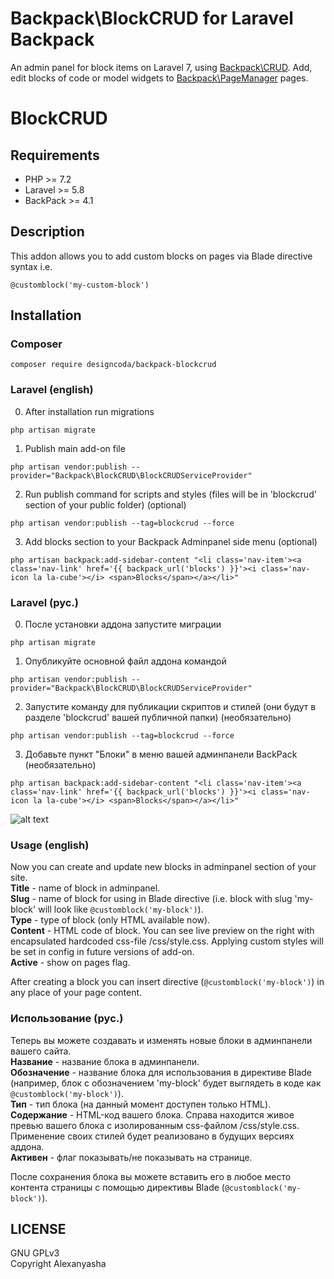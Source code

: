 # Backpack\BlockCRUD for Laravel Backpack

An admin panel for block items on Laravel 7, using [Backpack\CRUD](https://github.com/Laravel-Backpack/crud). Add, edit blocks of code or model widgets to [Backpack\PageManager](https://github.com/Laravel-Backpack/pagemanager) pages. 

# BlockCRUD

## Requirements
- PHP >= 7.2
- Laravel >= 5.8
- BackPack >= 4.1
 
## Description
This addon allows you to add custom blocks on pages via Blade directive syntax i.e.
```
@customblock('my-custom-block')
```


## Installation

### Composer
```
composer require designcoda/backpack-blockcrud
```

### Laravel (english)

0. After installation run migrations 
```
php artisan migrate
```

1. Publish main add-on file
```
php artisan vendor:publish --provider="Backpack\BlockCRUD\BlockCRUDServiceProvider"
```

2. Run publish command for scripts and styles (files will be in 'blockcrud' section of your public folder) (optional)
```
php artisan vendor:publish --tag=blockcrud --force
```

3. Add blocks section to your Backpack Adminpanel side menu (optional)
```
php artisan backpack:add-sidebar-content "<li class='nav-item'><a class='nav-link' href='{{ backpack_url('blocks') }}'><i class='nav-icon la la-cube'></i> <span>Blocks</span></a></li>"
```


### Laravel (рус.)

0. После установки аддона запустите миграции 
```
php artisan migrate
```

1. Опубликуйте основной файл аддона командой
```
php artisan vendor:publish --provider="Backpack\BlockCRUD\BlockCRUDServiceProvider"
```

2. Запустите команду для публикации скриптов и стилей (они будут в разделе 'blockcrud' вашей публичной папки) (необязательно)  
```
php artisan vendor:publish --tag=blockcrud --force
```

3. Добавьте пункт "Блоки" в меню вашей админпанели BackPack (необязательно)
```
php artisan backpack:add-sidebar-content "<li class='nav-item'><a class='nav-link' href='{{ backpack_url('blocks') }}'><i class='nav-icon la la-cube'></i> <span>Blocks</span></a></li>"
```  


![alt text](http://dl4.joxi.net/drive/2020/09/08/0003/2602/219690/90/ce45fd6f72.png "Live preview")  


### Usage (english)

Now you can create and update new blocks in adminpanel section of your site.  
**Title** - name of block in adminpanel.  
**Slug** - name of block for using in Blade directive (i.e. block with slug 'my-block' will look like `@customblock('my-block')`).  
**Type** - type of block (only HTML available now).  
**Content** - HTML code of block. You can see live preview on the right with encapsulated hardcoded css-file /css/style.css. Applying custom styles will be set in config in future versions of add-on.  
**Active** - show on pages flag.  

After creating a block you can insert directive (`@customblock('my-block')`) in any place of your page content.


### Использование (рус.)

Теперь вы можете создавать и изменять новые блоки в админпанели вашего сайта.  
**Название** - название блока в админпанели.  
**Обозначение** - название блока для использования в директиве Blade (например, блок с обозначением 'my-block' будет выглядеть в коде как `@customblock('my-block')`).  
**Тип** - тип блока (на данный момент доступен только HTML).  
**Содержание** - HTML-код вашего блока. Справа находится живое превью вашего блока с изолированным css-файлом /css/style.css. Применение своих стилей будет реализовано в будущих версиях аддона.  
**Активен** - флаг показывать/не показывать на странице.  

После сохранения блока вы можете вставить его в любое место контента страницы с помощью директивы Blade (`@customblock('my-block')`). 



## LICENSE
GNU GPLv3  
Copyright Alexanyasha